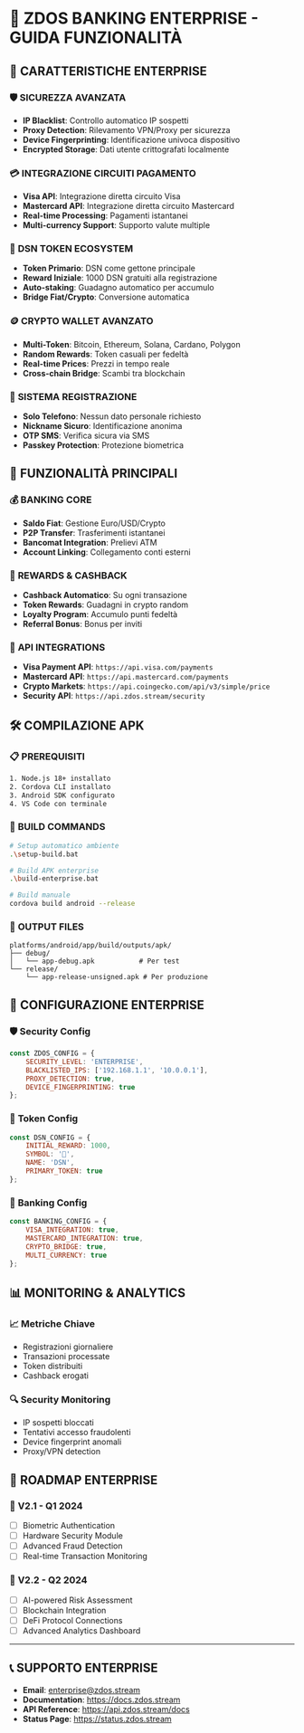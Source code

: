 # 🏦 ZDOS BANKING ENTERPRISE - GUIDA FUNZIONALITÀ

## 🚀 CARATTERISTICHE ENTERPRISE

### 🛡️ **SICUREZZA AVANZATA**
- **IP Blacklist**: Controllo automatico IP sospetti
- **Proxy Detection**: Rilevamento VPN/Proxy per sicurezza
- **Device Fingerprinting**: Identificazione univoca dispositivo
- **Encrypted Storage**: Dati utente crittografati localmente

### 💳 **INTEGRAZIONE CIRCUITI PAGAMENTO**
- **Visa API**: Integrazione diretta circuito Visa
- **Mastercard API**: Integrazione diretta circuito Mastercard
- **Real-time Processing**: Pagamenti istantanei
- **Multi-currency Support**: Supporto valute multiple

### 💎 **DSN TOKEN ECOSYSTEM**
- **Token Primario**: DSN come gettone principale
- **Reward Iniziale**: 1000 DSN gratuiti alla registrazione
- **Auto-staking**: Guadagno automatico per accumulo
- **Bridge Fiat/Crypto**: Conversione automatica

### 🪙 **CRYPTO WALLET AVANZATO**
- **Multi-Token**: Bitcoin, Ethereum, Solana, Cardano, Polygon
- **Random Rewards**: Token casuali per fedeltà
- **Real-time Prices**: Prezzi in tempo reale
- **Cross-chain Bridge**: Scambi tra blockchain

### 📱 **SISTEMA REGISTRAZIONE**
- **Solo Telefono**: Nessun dato personale richiesto
- **Nickname Sicuro**: Identificazione anonima
- **OTP SMS**: Verifica sicura via SMS
- **Passkey Protection**: Protezione biometrica

## 🎯 FUNZIONALITÀ PRINCIPALI

### 💰 **BANKING CORE**
- **Saldo Fiat**: Gestione Euro/USD/Crypto
- **P2P Transfer**: Trasferimenti istantanei
- **Bancomat Integration**: Prelievi ATM
- **Account Linking**: Collegamento conti esterni

### 🎁 **REWARDS & CASHBACK**
- **Cashback Automatico**: Su ogni transazione
- **Token Rewards**: Guadagni in crypto random
- **Loyalty Program**: Accumulo punti fedeltà
- **Referral Bonus**: Bonus per inviti

### 🔗 **API INTEGRATIONS**
- **Visa Payment API**: `https://api.visa.com/payments`
- **Mastercard API**: `https://api.mastercard.com/payments`
- **Crypto Markets**: `https://api.coingecko.com/api/v3/simple/price`
- **Security API**: `https://api.zdos.stream/security`

## 🛠️ COMPILAZIONE APK

### 📋 **PREREQUISITI**
```bash
1. Node.js 18+ installato
2. Cordova CLI installato
3. Android SDK configurato
4. VS Code con terminale
```

### 🚀 **BUILD COMMANDS**
```bash
# Setup automatico ambiente
.\setup-build.bat

# Build APK enterprise
.\build-enterprise.bat

# Build manuale
cordova build android --release
```

### 📱 **OUTPUT FILES**
```
platforms/android/app/build/outputs/apk/
├── debug/
│   └── app-debug.apk           # Per test
└── release/
    └── app-release-unsigned.apk # Per produzione
```

## 🔧 CONFIGURAZIONE ENTERPRISE

### 🛡️ **Security Config**
```javascript
const ZDOS_CONFIG = {
    SECURITY_LEVEL: 'ENTERPRISE',
    BLACKLISTED_IPS: ['192.168.1.1', '10.0.0.1'],
    PROXY_DETECTION: true,
    DEVICE_FINGERPRINTING: true
};
```

### 💎 **Token Config**
```javascript
const DSN_CONFIG = {
    INITIAL_REWARD: 1000,
    SYMBOL: '💎',
    NAME: 'DSN',
    PRIMARY_TOKEN: true
};
```

### 🏦 **Banking Config**
```javascript
const BANKING_CONFIG = {
    VISA_INTEGRATION: true,
    MASTERCARD_INTEGRATION: true,
    CRYPTO_BRIDGE: true,
    MULTI_CURRENCY: true
};
```

## 📊 **MONITORING & ANALYTICS**

### 📈 **Metriche Chiave**
- Registrazioni giornaliere
- Transazioni processate
- Token distribuiti
- Cashback erogati

### 🔍 **Security Monitoring**
- IP sospetti bloccati
- Tentativi accesso fraudolenti
- Device fingerprint anomali
- Proxy/VPN detection

## 🎯 **ROADMAP ENTERPRISE**

### 🚀 **V2.1 - Q1 2024**
- [ ] Biometric Authentication
- [ ] Hardware Security Module
- [ ] Advanced Fraud Detection
- [ ] Real-time Transaction Monitoring

### 🌟 **V2.2 - Q2 2024**
- [ ] AI-powered Risk Assessment
- [ ] Blockchain Integration
- [ ] DeFi Protocol Connections
- [ ] Advanced Analytics Dashboard

---

## 📞 **SUPPORTO ENTERPRISE**
- **Email**: enterprise@zdos.stream
- **Documentation**: https://docs.zdos.stream
- **API Reference**: https://api.zdos.stream/docs
- **Status Page**: https://status.zdos.stream
